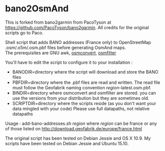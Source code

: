 # bano2OsmAnd

This is forked from bano2garmin from PacoTyson at https://github.com/PacoTyson/bano2garmin.
All credits for the original scripts go to Paco.

Shell script that adds BANO addresses (France only) to OpenStreetMap .osm/.o5m/.osm.pbf files before generating OsmAnd maps.<BR>
The prerequisites are GNU awk, [osmconvert](http://wiki.openstreetmap.org/wiki/Osmconvert), [osmfilter](http://wiki.openstreetmap.org/wiki/Osmfilter)

You'll have to edit the script to configure it to your installation : 
- BANODIR=directory where the script will download and store the BANO files
- PBFDIR=directory where the .pbf files are read and written. The read file must follow the Geofabrik naming convention _region_-latest.osm.pbf.
- BINDIR=directory where osmconvert and osmfilter are stored. you can use the versions from your distribution but they are sometimes old.
- SCRIPTDIR=directory where the scripts reside (as you don't want your data mingled with your code)
Please use full datapaths, not relative datapaths



Usage : add-bano-addresses.sh _region_ 
where _region_ can be france or any of those listed on http://download.geofabrik.de/europe/france.html


 
The original script has been tested on Debian Jessie and OS X 10.9.
My scripts have been tested on Debian Jessie and Ubuntu 15.10.
